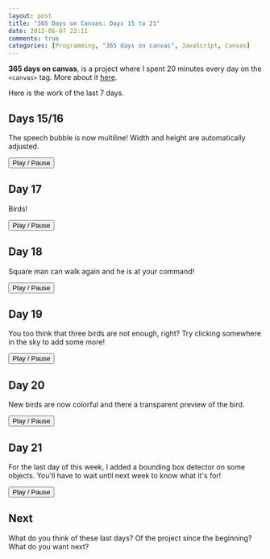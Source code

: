 ```yaml
---
layout: post
title: "365 Days on Canvas: Days 15 to 21"
date: 2012-06-07 22:11
comments: true
categories: [Programming, "365 days on canvas", JavaScript, Canvas]
---
```


**365 days on canvas**, is a project where I spent 20 minutes every day
on the `<canvas>` tag. More about it [here](/2012/05/365-days-on-canvas/).

Here is the work of the last 7 days.

<!-- more -->

<script type="text/javascript" src="/projects/365-days-on-canvas/js/loader.js"></script>

<!-- Octopress removes the style if not wrapped -->
<div><style type="text/css">
    div.entry-content canvas {
        border : 1px solid #ccc;
        position : relative;
    }
    div.entry-content button {
        display : block;
    }
</style></div>

Days 15/16
----------
The speech bubble is now multiline! Width and height are automatically
adjusted.


<button id="btn15-16">Play / Pause</button>
<canvas id="day15-16" width="500" height="500"></canvas>

Day 17
------
Birds!

<button id="btn17">Play / Pause</button>
<canvas id="day17" width="500" height="500"></canvas>

Day 18
------
Square man can walk again and he is at your command!

<button id="btn18">Play / Pause</button>
<canvas id="day18" width="500" height="500"></canvas>

Day 19
------
You too think that three birds are not enough, right? Try clicking somewhere
in the sky to add some more!

<button id="btn19">Play / Pause</button>
<canvas id="day19" width="500" height="500"></canvas>

Day 20
------
New birds are now colorful and there a transparent preview of the bird.

<button id="btn20">Play / Pause</button>
<canvas id="day20" width="500" height="500"></canvas>

Day 21
------
For the last day of this week, I added a bounding box detector on some
objects. You'll have to wait until next week to know what it's for!

<button id="btn21">Play / Pause</button>
<canvas id="day21" width="500" height="500"></canvas>

Next
----

What do you think of these last days? Of the project since the beginning?
What do you want next?
